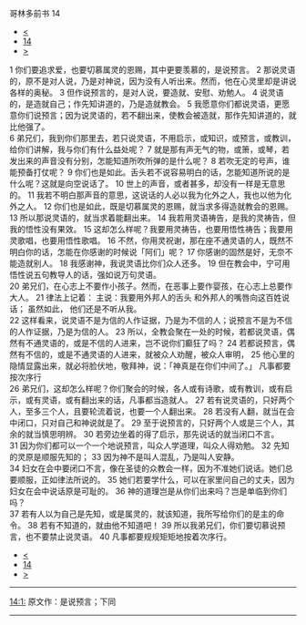 ﻿





 哥林多前书 14




* [<](bible/1CO13.md)
* [14](bible/1CO.md)
* [>](bible/1CO15.md)



 
1 你们要追求爱，也要切慕属灵的恩赐，其中更要羡慕的，是说预言。 
2 那说灵语的，原不是对人说，乃是对神说，因为没有人听出来。然而，他在心灵里却是讲说各样的奥秘。 
3 但作说预言的，是对人说，要造就、安慰、劝勉人。 
4 说灵语的，是造就自己；作先知讲道的，乃是造就教会。 
5 我愿意你们都说灵语，更愿意你们说预言；因为说灵语的，若不翻出来，使教会被造就，那作先知讲道的，就比他强了。  
6 弟兄们，我到你们那里去，若只说灵语，不用启示，或知识，或预言，或教训，给你们讲解，我与你们有什么益处呢？ 
7 就是那有声无气的物，或箫，或琴，若发出来的声音没有分别，怎能知道所吹所弹的是什么呢？ 
8 若吹无定的号声，谁能预备打仗呢？ 
9 你们也是如此。舌头若不说容易明白的话，怎能知道所说的是什么呢？这就是向空说话了。 
10 世上的声音，或者甚多，却没有一样是无意思的。 
11 我若不明白那声音的意思，这说话的人必以我为化外之人，我也以他为化外之人。 
12 你们也是如此，既是切慕属灵的恩赐，就当求多得造就教会的恩赐。 
13 所以那说灵语的，就当求着能翻出来。 
14 我若用灵语祷告，是我的灵祷告，但我的悟性没有果效。 
15 这却怎么样呢？我要用灵祷告，也要用悟性祷告；我要用灵歌唱，也要用悟性歌唱。 
16 不然，你用灵祝谢，那在座不通灵语的人，既然不明白你的话，怎能在你感谢的时候说「阿们」呢？ 
17 你感谢的固然是好，无奈不能造就别人。 
18 我感谢神，我说灵语比你们众人还多。 
19 但在教会中，宁可用悟性说五句教导人的话，强如说万句灵语。  
20 弟兄们，在心志上不要作小孩子。然而，在恶事上要作婴孩，在心志上总要作大人。 
21 律法上记着： 主说：我要用外邦人的舌头 和外邦人的嘴唇向这百姓说话； 虽然如此， 他们还是不听从我。  
22 这样看来，说灵语不是为信的人作证据，乃是为不信的人；说预言不是为不信的人作证据，乃是为信的人。 
23 所以，全教会聚在一处的时候，若都说灵语，偶然有不通灵语的，或是不信的人进来，岂不说你们癫狂了吗？ 
24 若都说预言，偶然有不信的，或是不通灵语的人进来，就被众人劝醒，被众人审明， 
25 他心里的隐情显露出来，就必将脸伏地，敬拜神，说：「神真是在你们中间了。」 凡事都要按次序行  
26 弟兄们，这却怎么样呢？你们聚会的时候，各人或有诗歌，或有教训，或有启示，或有灵语，或有翻出来的话，凡事都当造就人。 
27 若有说灵语的，只好两个人，至多三个人，且要轮流着说，也要一个人翻出来。 
28 若没有人翻，就当在会中闭口，只对自己和神说就是了。 
29 至于说预言的，只好两个人或是三个人，其余的就当慎思明辨。 
30 若旁边坐着的得了启示，那先说话的就当闭口不言。 
31 因为你们都可以一个一个地说预言，叫众人学道理，叫众人得劝勉。 
32 先知的灵原是顺服先知的； 
33 因为神不是叫人混乱，乃是叫人安静。  
34 妇女在会中要闭口不言，像在圣徒的众教会一样，因为不准她们说话。她们总要顺服，正如律法所说的。 
35 她们若要学什么，可以在家里问自己的丈夫，因为妇女在会中说话原是可耻的。 
36 神的道理岂是从你们出来吗？岂是单临到你们吗？  
37 若有人以为自己是先知，或是属灵的，就该知道，我所写给你们的是主的命令。 
38 若有不知道的，就由他不知道吧！ 
39 所以我弟兄们，你们要切慕说预言，也不要禁止说灵语。 
40 凡事都要规规矩矩地按着次序行。 
* [<](bible/1CO13.md)
* [14](bible/1CO.md)
* [>](bible/1CO15.md)





---


[14:1:](#V1)
原文作：是说预言；下同




---









